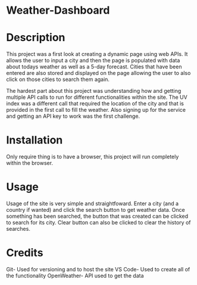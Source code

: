 # Weather-Dashboard

# Description
This project was a first look at creating a dynamic page using web APIs. It allows the user to input a city and then the page is populated with data about todays weather as well as a 5-day forecast.  Cities that have been entered are also stored and displayed on the page allowing the user to also click on those cities to search them again.  

The hardest part about this project was understanding how and getting multiple API calls to run for different functionalities within the site.  The UV index was a different call that required the location of the city and that is provided in the first call to fill the weather. Also signing up for the service and getting an API key to work was the first challenge.

# Installation
Only require thing is to have a browser, this project will run completely within the browser.

# Usage
Usage of the site is very simple and straightfoward. Enter a city (and a country if wanted) and click the search button to get weather data.  Once something has been searched, the button that was created can be clicked to search for its city.  Clear button can also be clicked to clear the history of searches.

# Credits
Git- Used for versioning and to host the site
VS Code- Used to create all of the functionality
OpenWeather- API used to get the data
